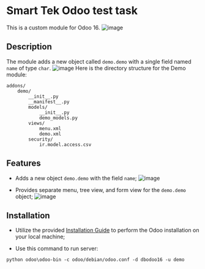 # Smart Tek Odoo test task

This is a custom module for Odoo 16.
![image](https://github.com/me1nyk/SmartTek-odoo-task/assets/123767529/bd8fae37-050b-4386-9716-77ac2dd92fb4)


## Description

The module adds a new object called `demo.demo` with a single field named `name` of type `char`.
![image](https://github.com/me1nyk/SmartTek-odoo-task/assets/123767529/382db1b3-aa7f-4ac8-96b6-ef9e1b9c85d2)
Here is the directory structure for the Demo module:
```
addons/
    demo/
        __init__.py
        __manifest__.py
        models/
            __init__.py
            demo_models.py
        views/
            menu.xml
            demo.xml
        security/
            ir.model.access.csv
```


## Features

- Adds a new object `demo.demo` with the field `name`;
  ![image](https://github.com/me1nyk/SmartTek-odoo-task/assets/123767529/f07d7952-b1ad-47f4-8c48-193ea422e85a)

- Provides separate menu, tree view, and form view for the `demo.demo` object;
  ![image](https://github.com/me1nyk/SmartTek-odoo-task/assets/123767529/4195cc94-5dd9-44c0-ace6-829d15ddcf5d)


## Installation
- Utilize the provided [Installation Guide](https://www.odoo.com/documentation/16.0/administration/install/install.html#packaged-installers) to perform the Odoo installation on your local machine;
 
- Use this command to run server:
```
python odoo\odoo-bin -c odoo/debian/odoo.conf -d dbodoo16 -u demo
```


